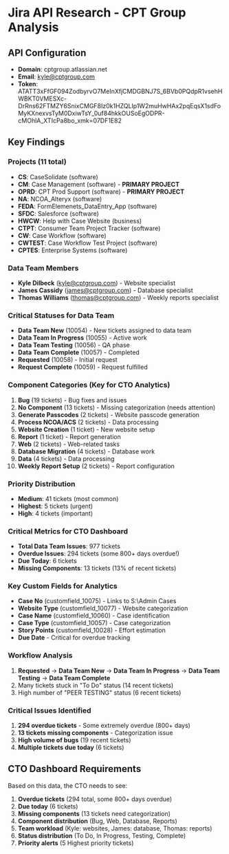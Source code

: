 # Jira API Research - CPT Group Analysis

## API Configuration
- **Domain**: cptgroup.atlassian.net
- **Email**: kyle@cptgroup.com
- **Token**: ATATT3xFfGF094ZodbyrvO7MeInXfjCMDGBNJ7S_6BVb0PQdpR1vsehHWBKT0VMESXc-DrRns62FTMZY6SnixCMGF8Iz0k1HZQLIp1W2muHwHAx2pqEqsX1sdFoMyKXnexvsTyM0DxiwTsY_0uf84hkkOUSoEgODPR-cMOhlA_XTIcPa8bo_xmk=07DF1E82

## Key Findings

### Projects (11 total)
- **CS**: CaseSolidate (software)
- **CM**: Case Management (software) - **PRIMARY PROJECT**
- **OPRD**: CPT Prod Support (software) - **PRIMARY PROJECT**
- **NA**: NCOA_Alteryx (software)
- **FEDA**: FormElemenets_DataEntry_App (software)
- **SFDC**: Salesforce (software)
- **HWCW**: Help with Case Website (business)
- **CTPT**: Consumer Team Project Tracker (software)
- **CW**: Case Workflow (software)
- **CWTEST**: Case Workflow Test Project (software)
- **CPTES**: Enterprise Systems (software)

### Data Team Members
- **Kyle Dilbeck** (kyle@cptgroup.com) - Website specialist
- **James Cassidy** (james@cptgroup.com) - Database specialist
- **Thomas Williams** (thomas@cptgroup.com) - Weekly reports specialist

### Critical Statuses for Data Team
- **Data Team New** (10054) - New tickets assigned to data team
- **Data Team In Progress** (10055) - Active work
- **Data Team Testing** (10056) - QA phase
- **Data Team Complete** (10057) - Completed
- **Requested** (10058) - Initial request
- **Request Complete** (10059) - Request fulfilled

### Component Categories (Key for CTO Analytics)
1. **Bug** (19 tickets) - Bug fixes and issues
2. **No Component** (13 tickets) - Missing categorization (needs attention)
3. **Generate Passcodes** (2 tickets) - Website passcode generation
4. **Process NCOA/ACS** (2 tickets) - Data processing
5. **Website Creation** (1 ticket) - New website setup
6. **Report** (1 ticket) - Report generation
7. **Web** (2 tickets) - Web-related tasks
8. **Database Migration** (4 tickets) - Database work
9. **Data** (4 tickets) - Data processing
10. **Weekly Report Setup** (2 tickets) - Report configuration

### Priority Distribution
- **Medium**: 41 tickets (most common)
- **Highest**: 5 tickets (urgent)
- **High**: 4 tickets (important)

### Critical Metrics for CTO Dashboard
- **Total Data Team Issues**: 977 tickets
- **Overdue Issues**: 294 tickets (some 800+ days overdue!)
- **Due Today**: 6 tickets
- **Missing Components**: 13 tickets (13% of recent tickets)

### Key Custom Fields for Analytics
- **Case No** (customfield_10075) - Links to S:\Admin Cases
- **Website Type** (customfield_10077) - Website categorization
- **Case Name** (customfield_10060) - Case identification
- **Case Type** (customfield_10057) - Case categorization
- **Story Points** (customfield_10028) - Effort estimation
- **Due Date** - Critical for overdue tracking

### Workflow Analysis
1. **Requested** → **Data Team New** → **Data Team In Progress** → **Data Team Testing** → **Data Team Complete**
2. Many tickets stuck in "To Do" status (14 recent tickets)
3. High number of "PEER TESTING" status (6 recent tickets)

### Critical Issues Identified
1. **294 overdue tickets** - Some extremely overdue (800+ days)
2. **13 tickets missing components** - Categorization issue
3. **High volume of bugs** (19 recent tickets)
4. **Multiple tickets due today** (6 tickets)

## CTO Dashboard Requirements
Based on this data, the CTO needs to see:
1. **Overdue tickets** (294 total, some 800+ days overdue)
2. **Due today** (6 tickets)
3. **Missing components** (13 tickets need categorization)
4. **Component distribution** (Bug, Web, Database, Reports)
5. **Team workload** (Kyle: websites, James: database, Thomas: reports)
6. **Status distribution** (To Do, In Progress, Testing, Complete)
7. **Priority alerts** (5 Highest priority tickets)
